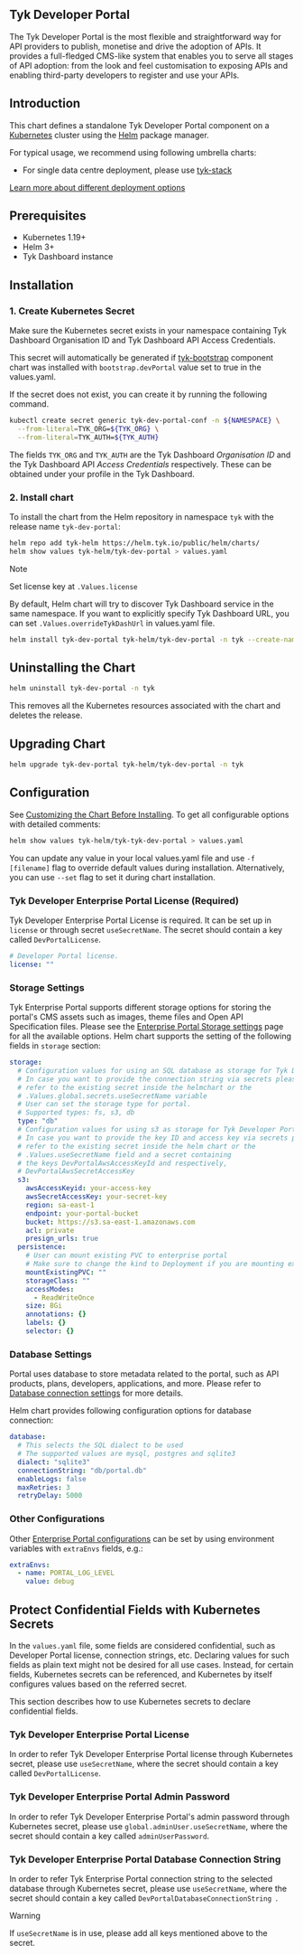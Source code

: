 ## Tyk Developer Portal
The Tyk Developer Portal is the most flexible and straightforward way for API providers to publish, monetise and drive the adoption of APIs. It provides a full-fledged CMS-like system that enables you to serve all stages of API adoption: from the look and feel customisation to exposing APIs and enabling third-party developers to register and use your APIs.

## Introduction
This chart defines a standalone Tyk Developer Portal component on a [Kubernetes](https://kubernetes.io/) cluster using the [Helm](https://helm.sh/) package manager.

For typical usage, we recommend using following umbrella charts:
* For single data centre deployment, please use [tyk-stack](https://github.com/TykTechnologies/tyk-charts/tree/main/tyk-stack)

[Learn more about different deployment options](https://tyk.io/docs/apim/)

## Prerequisites
* Kubernetes 1.19+
* Helm 3+
* Tyk Dashboard instance

## Installation
### 1. Create Kubernetes Secret

Make sure the Kubernetes secret exists in your namespace containing Tyk Dashboard Organisation ID and Tyk Dashboard API Access Credentials.

This secret will automatically be generated if [tyk-bootstrap](../tyk-bootstrap/) component chart was installed with `bootstrap.devPortal` value set to true in the values.yaml.

If the secret does not exist, you can create it by running the following command.

```bash
kubectl create secret generic tyk-dev-portal-conf -n ${NAMESPACE} \
  --from-literal=TYK_ORG=${TYK_ORG} \
  --from-literal=TYK_AUTH=${TYK_AUTH}
```

The fields `TYK_ORG` and `TYK_AUTH` are the Tyk Dashboard _Organisation ID_ and the Tyk Dashboard API _Access Credentials_ respectively. These can be obtained under your profile in the Tyk Dashboard.

### 2. Install chart
To install the chart from the Helm repository in namespace `tyk` with the release name `tyk-dev-portal`:
```bash
helm repo add tyk-helm https://helm.tyk.io/public/helm/charts/
helm show values tyk-helm/tyk-dev-portal > values.yaml 
```
> [!NOTE]
> Set license key at `.Values.license`

 By default, Helm chart will try to discover Tyk Dashboard service in the same namespace. If you want to explicitly specify Tyk Dashboard URL, you can set `.Values.overrideTykDashUrl` in values.yaml file.

```bash
helm install tyk-dev-portal tyk-helm/tyk-dev-portal -n tyk --create-namespace -f values.yaml
```
## Uninstalling the Chart
```bash
helm uninstall tyk-dev-portal -n tyk
```

This removes all the Kubernetes resources associated with the chart and deletes the release.

## Upgrading Chart
```bash
helm upgrade tyk-dev-portal tyk-helm/tyk-dev-portal -n tyk
```

## Configuration
See [Customizing the Chart Before Installing](https://helm.sh/docs/intro/using_helm/#customizing-the-chart-before-installing). To get all configurable options with detailed comments:
```bash
helm show values tyk-helm/tyk-tyk-dev-portal > values.yaml 
```
    
You can update any value in your local values.yaml file and use `-f [filename]` flag to override default values during installation. Alternatively, you can use `--set` flag to set it during chart installation.

### Tyk Developer Enterprise Portal License (Required)

Tyk Developer Enterprise Portal License is required. It can be set up in `license` or through secret `useSecretName`. The secret should contain a key called `DevPortalLicense`.

```yaml
# Developer Portal license.
license: ""
```

### Storage Settings

Tyk Enterprise Portal supports different storage options for storing the portal's CMS assets such as images, theme files and Open API Specification files. Please see the [Enterprise Portal Storage settings](https://tyk.io/docs/tyk-stack/tyk-developer-portal/enterprise-developer-portal/install-tyk-enterprise-portal/configuration#portal-settings) page for all the available options. Helm chart supports the setting of the following fields in `storage` section:

```yaml
storage:
  # Configuration values for using an SQL database as storage for Tyk Developer Portal
  # In case you want to provide the connection string via secrets please
  # refer to the existing secret inside the helmchart or the
  # .Values.global.secrets.useSecretName variable
  # User can set the storage type for portal.
  # Supported types: fs, s3, db
  type: "db"
  # Configuration values for using s3 as storage for Tyk Developer Portal
  # In case you want to provide the key ID and access key via secrets please
  # refer to the existing secret inside the helm chart or the
  # .Values.useSecretName field and a secret containing
  # the keys DevPortalAwsAccessKeyId and respectively,
  # DevPortalAwsSecretAccessKey
  s3:
    awsAccessKeyid: your-access-key
    awsSecretAccessKey: your-secret-key
    region: sa-east-1
    endpoint: your-portal-bucket
    bucket: https://s3.sa-east-1.amazonaws.com
    acl: private
    presign_urls: true
  persistence:
    # User can mount existing PVC to enterprise portal
    # Make sure to change the kind to Deployment if you are mounting existing PVC 
    mountExistingPVC: ""
    storageClass: ""
    accessModes:
      - ReadWriteOnce
    size: 8Gi
    annotations: {}
    labels: {}
    selector: {}
```

### Database Settings
Portal uses database to store metadata related to the portal, such as API products, plans, developers, applications, and more.
Please refer to [Database connection settings](https://tyk.io/docs/product-stack/tyk-enterprise-developer-portal/deploy/configuration/#database-connection-settings) for more details.

Helm chart provides following configuration options for database connection:

```yaml
database:
  # This selects the SQL dialect to be used
  # The supported values are mysql, postgres and sqlite3
  dialect: "sqlite3"
  connectionString: "db/portal.db"
  enableLogs: false
  maxRetries: 3
  retryDelay: 5000
```



### Other Configurations

Other [Enterprise Portal configurations](https://tyk.io/docs/tyk-stack/tyk-developer-portal/enterprise-developer-portal/install-tyk-enterprise-portal/configuration) can be set by using environment variables with `extraEnvs` fields, e.g.:

```yaml
extraEnvs:
  - name: PORTAL_LOG_LEVEL
    value: debug
```


## Protect Confidential Fields with Kubernetes Secrets
In the `values.yaml` file, some fields are considered confidential, such as Developer Portal license, connection strings, etc.
Declaring values for such fields as plain text might not be desired for all use cases. Instead, for certain fields,
Kubernetes secrets can be referenced, and Kubernetes by itself configures values based on the referred secret.

This section describes how to use Kubernetes secrets to declare confidential fields.

### Tyk Developer Enterprise Portal License

In order to refer Tyk Developer Enterprise Portal license through Kubernetes secret, please use `useSecretName`, 
where the secret should contain a key called `DevPortalLicense`.

### Tyk Developer Enterprise Portal Admin Password

In order to refer Tyk Developer Enterprise Portal's admin password through Kubernetes secret, 
please use `global.adminUser.useSecretName`, where the secret should contain a key called `adminUserPassword`.

### Tyk Developer Enterprise Portal Database Connection String

In order to refer Tyk Enterprise Portal connection string to the selected database through Kubernetes secret,
please use `useSecretName`, where the secret should contain a key called 
`DevPortalDatabaseConnectionString `.

> [!WARNING]
> If `useSecretName` is in use, please add all keys mentioned above to the secret. 
    
